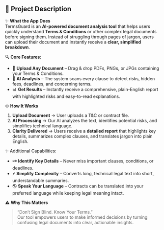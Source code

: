 ## 📖 Project Description

✨ **What the App Does**  
TermsGuard is an **AI-powered document analysis tool** that helps users quickly understand **Terms & Conditions** or other complex legal documents before signing them. Instead of struggling through pages of jargon, users can upload their document and instantly receive a **clear, simplified breakdown**.

🔍 **Core Features:**  
- 📂 **Upload Any Document** – Drag & drop PDFs, PNGs, or JPGs containing your Terms & Conditions.  
- 🤖 **AI Analysis** – The system scans every clause to detect risks, hidden fees, deadlines, and concerning terms.  
- 📊 **Get Results** – Instantly receive a comprehensive, plain-English report with highlighted risks and easy-to-read explanations.  

⚙️ **How It Works**  
1. **Upload Document** → User uploads a T&C or contract file.  
2. **AI Processing** → Our AI analyzes the text, identifies potential risks, and simplifies technical language.  
3. **Clarity Delivered** → Users receive a **detailed report** that highlights key details, summarizes complex clauses, and translates jargon into plain English.  

✨ Additional Capabilities:  
- 🗝️ **Identify Key Details** – Never miss important clauses, conditions, or deadlines.  
- ⚡ **Simplify Complexity** – Converts long, technical legal text into short, understandable summaries.  
- 🌎 **Speak Your Language** – Contracts can be translated into your preferred language while keeping legal meaning intact.  

⚠️ **Why This Matters**  
> “Don’t Sign Blind. Know Your Terms.”  
Our tool empowers users to make informed decisions by turning confusing legal documents into clear, actionable insights.

